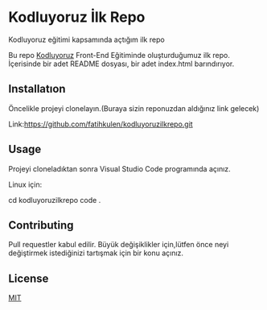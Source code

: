 # Kodluyoruz İlk Repo
Kodluyoruz eğitimi kapsamında açtığım ilk repo



Bu repo [Kodluyoruz](kodluyoruz.org) Front-End Eğitiminde oluşturduğumuz ilk repo. İçerisinde bir adet README dosyası, bir adet index.html barındırıyor. 
## Installatıon

 Öncelikle projeyi clonelayın.(Buraya sizin reponuzdan aldığınız link gelecek)

 Link:https://github.com/fatihkulen/kodluyoruzilkrepo.git


 ## Usage

 Projeyi cloneladıktan sonra Visual Studio Code programında açınız.

 Linux için:

 cd kodluyoruzilkrepo
 code .

 ## Contributing

 Pull requestler kabul edilir. Büyük değişiklikler için,lütfen önce neyi değiştirmek istediğinizi tartışmak için bir konu açınız.

 ## License

 [MIT](https://choosealicense.com/licenses/mit/)

 
